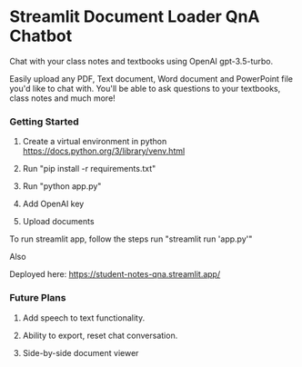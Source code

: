 # Streamlit Document Loader QnA Chatbot

Chat with your class notes and textbooks using OpenAI gpt-3.5-turbo.

Easily upload any PDF, Text document, Word document and PowerPoint file you'd like to chat with. You'll be able to ask questions to your textbooks, class notes and much more!

### Getting Started

1. Create a virtual environment in python https://docs.python.org/3/library/venv.html

2. Run "pip install -r requirements.txt"

3. Run "python app.py"

4. Add OpenAI key

5. Upload documents

To run streamlit app, follow the steps run "streamlit run 'app.py'"

Also

Deployed here: https://student-notes-qna.streamlit.app/

### Future Plans

1. Add speech to text functionality.

2. Ability to export, reset chat conversation.

3. Side-by-side document viewer
